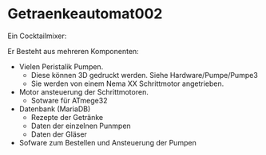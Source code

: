 # Getraenkeautomat002
Ein Cocktailmixer:

Er Besteht aus mehreren Komponenten:
  - Vielen Peristalik Pumpen.
    - Diese können 3D gedruckt werden. Siehe Hardware/Pumpe/Pumpe3
    - Sie werden von einem Nema XX Schrittmotor angetrieben.
  - Motor ansteuerung der Schrittmotoren.
    - Sotware für ATmege32
  - Datenbank (MariaDB)
    - Rezepte der Getränke
    - Daten der einzelnen Punmpen
    - Daten der Gläser
  - Sofware zum Bestellen und Ansteuerung der Pumpen
